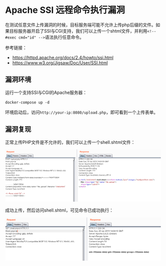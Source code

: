 # Apache SSI 远程命令执行漏洞

在测试任意文件上传漏洞的时候，目标服务端可能不允许上传php后缀的文件。如果目标服务器开启了SSI与CGI支持，我们可以上传一个shtml文件，并利用`<!--#exec cmd="id" -->`语法执行任意命令。

参考链接：

- https://httpd.apache.org/docs/2.4/howto/ssi.html
- https://www.w3.org/Jigsaw/Doc/User/SSI.html

## 漏洞环境

运行一个支持SSI与CGI的Apache服务器：

```
docker-compose up -d
```

环境启动后，访问`http://your-ip:8080/upload.php`，即可看到一个上传表单。

## 漏洞复现

正常上传PHP文件是不允许的，我们可以上传一个shell.shtml文件：

![](1.png)

成功上传，然后访问shell.shtml，可见命令已成功执行：

![](2.png)